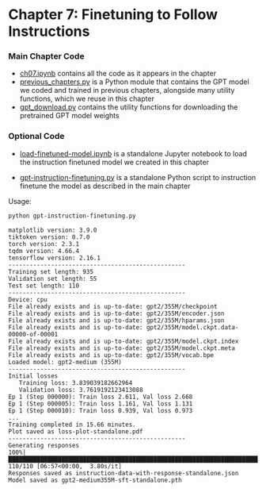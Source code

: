 # Chapter 7: Finetuning to Follow Instructions

### Main Chapter Code

- [ch07.ipynb](ch07.ipynb) contains all the code as it appears in the chapter
- [previous_chapters.py](previous_chapters.py)  is a Python module that contains the GPT model we coded and trained in previous chapters, alongside many utility functions, which we reuse in this chapter
- [gpt_download.py](gpt_download.py) contains the utility functions for downloading the pretrained GPT model weights

### Optional Code

- [load-finetuned-model.ipynb](load-finetuned-model.ipynb)  is a standalone Jupyter notebook to load the instruction finetuned model we created in this chapter

- [gpt-instruction-finetuning.py](gpt-instruction-finetuning.py) is a standalone Python script to instruction finetune the model as described in the main chapter

Usage:

```bash
python gpt-instruction-finetuning.py
```

```
matplotlib version: 3.9.0
tiktoken version: 0.7.0
torch version: 2.3.1
tqdm version: 4.66.4
tensorflow version: 2.16.1
--------------------------------------------------
Training set length: 935
Validation set length: 55
Test set length: 110
--------------------------------------------------
Device: cpu
File already exists and is up-to-date: gpt2/355M/checkpoint
File already exists and is up-to-date: gpt2/355M/encoder.json
File already exists and is up-to-date: gpt2/355M/hparams.json
File already exists and is up-to-date: gpt2/355M/model.ckpt.data-00000-of-00001
File already exists and is up-to-date: gpt2/355M/model.ckpt.index
File already exists and is up-to-date: gpt2/355M/model.ckpt.meta
File already exists and is up-to-date: gpt2/355M/vocab.bpe
Loaded model: gpt2-medium (355M)
--------------------------------------------------
Initial losses
   Training loss: 3.839039182662964
   Validation loss: 3.7619192123413088
Ep 1 (Step 000000): Train loss 2.611, Val loss 2.668
Ep 1 (Step 000005): Train loss 1.161, Val loss 1.131
Ep 1 (Step 000010): Train loss 0.939, Val loss 0.973
...
Training completed in 15.66 minutes.
Plot saved as loss-plot-standalone.pdf
--------------------------------------------------
Generating responses
100%|██████████████████████████████████████████████████████████████████████████| 110/110 [06:57<00:00,  3.80s/it]
Responses saved as instruction-data-with-response-standalone.json
Model saved as gpt2-medium355M-sft-standalone.pth
```

